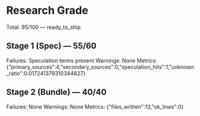 # Research Grade
Total: 95/100 — ready_to_ship

## Stage 1 (Spec) — 55/60
Failures: Speculation terms present
Warnings: None
Metrics: {"primary_sources":4,"secondary_sources":0,"speculation_hits":1,"unknown_ratio":0.017241379310344827}

## Stage 2 (Bundle) — 40/40
Failures: None
Warnings: None
Metrics: {"files_written":13,"ok_lines":0}